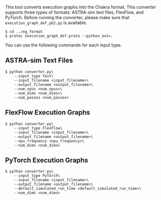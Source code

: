 This tool converts execution graphs into the Chakra format.
This converter supports three types of formats: ASTRA-sim text files, FlexFlow, and PyTorch.
Before running the converter, please make sure that `execution_graph_def_pb2.py` is available.
```
$ cd ../eg_format
$ protoc execution_graph_def.proto --python_out=.
```

You can use the following commands for each input type.

## ASTRA-sim Text Files
```
$ python converter.py\
    --input_type Text\
    --input_filename <input_filename>\
    --output_filename <output_filename>\
    --num_npus <num_npus>\
    --num_dims <num_dims>\
    --num_passes <num_passes>
```

## FlexFlow Execution Graphs
```
$ python converter.py\
    --input_type FlexFlow\
    --input_filename <input_filename>\
    --output_filename <output_filename>\
    --npu_frequency <npu_frequency>\
    --num_dims <num_dims>
```

## PyTorch Execution Graphs
```
$ python converter.py\
    --input_type PyTorch\
    --input_filename <input_filename>\
    --output_filename <output_filename>\
    --default_simulated_run_time <default_simulated_run_time>\
    --num_dims <num_dims>
```
